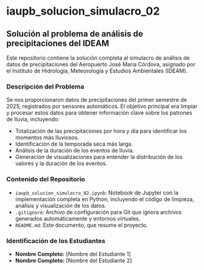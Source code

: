 # iaupb_solucion_simulacro_02

## Solución al problema de análisis de precipitaciones del IDEAM

Este repositorio contiene la solución completa al simulacro de análisis de datos de precipitaciones del Aeropuerto José María Córdova, asignado por el Instituto de Hidrología, Meteorología y Estudios Ambientales (IDEAM).

### Descripción del Problema
Se nos proporcionaron datos de precipitaciones del primer semestre de 2025, registrados por sensores automáticos. El objetivo principal era limpiar y procesar estos datos para obtener información clave sobre los patrones de lluvia, incluyendo:

* Totalización de las precipitaciones por hora y día para identificar los momentos más lluviosos.
* Identificación de la temporada seca más larga.
* Análisis de la duración de los eventos de lluvia.
* Generación de visualizaciones para entender la distribución de los valores y la duración de los eventos.

### Contenido del Repositorio
* `iaupb_solucion_simulacro_02.ipynb`: Notebook de Jupyter con la implementación completa en Python, incluyendo el código de limpieza, análisis y visualización de los datos.
* `.gitignore`: Archivo de configuración para Git que ignora archivos generados automáticamente y entornos virtuales.
* `README.md`: Este documento, que resume el proyecto.

### Identificación de los Estudiantes
-   **Nombre Completo:** [Nombre del Estudiante 1]
-   **Nombre Completo:** [Nombre del Estudiante 2]